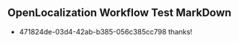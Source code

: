 ## OpenLocalization Workflow Test MarkDown
* 471824de-03d4-42ab-b385-056c385cc798 thanks!

<!--HONumber=Aug16_HO1-->


